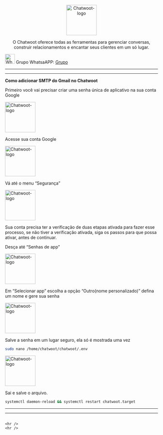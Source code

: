 <p align="center">
	<img src="https://www.chatwoot.com/docs/img/logo.png" alt="Chatwoot-logo" width="100" />	
	<p align="center">O Chatwoot oferece todas as ferramentas para gerenciar conversas, construir relacionamentos e encantar seus clientes em um só lugar.</p>
</p>

<p align="left">
	<img src="https://whatsapp.com/favicon.ico" alt="WhatsAPP-logo" width="32" />
	<span>Grupo WhatsaAPP: </span>
	<a href="https://chat.whatsapp.com/CLKge3hmHmmBcIL04mBzmT" target="_blank">Grupo</a>
</p>

<hr />
<hr />

**Como adicionar SMTP do Gmail no Chatwoot**

Primeiro você vai precisar criar uma senha única de aplicativo na sua conta Google

<img src="https://www.chatwoot.com/docs/img/logo.png" alt="Chatwoot-logo" width="100" />

Acesse sua conta Google

<img src="https://www.chatwoot.com/docs/img/logo.png" alt="Chatwoot-logo" width="100" />

Vá até o menu “Segurança”

<img src="https://www.chatwoot.com/docs/img/logo.png" alt="Chatwoot-logo" width="100" />

Sua conta precisa ter a verificação de duas etapas ativada para fazer esse processo, se não tiver a verificação ativada, siga os passos para que possa ativar, antes de continuar.

Desça até “Senhas de app”

<img src="https://www.chatwoot.com/docs/img/logo.png" alt="Chatwoot-logo" width="100" />

Em “Selecionar app” escolha a opção “Outro(nome personalizado)” defina um nome e gere sua senha 

<img src="https://www.chatwoot.com/docs/img/logo.png" alt="Chatwoot-logo" width="100" />

Salve a senha em um lugar seguro, ela só é mostrada uma vez

```bash
sudo nano /home/chatwoot/chatwoot/.env
```

<img src="https://www.chatwoot.com/docs/img/logo.png" alt="Chatwoot-logo" width="100" />

Sai e salve o arquivo.

```bash
systemctl daemon-reload && systemctl restart chatwoot.target
```


















<hr />
<hr />


```

<hr />
<hr />
